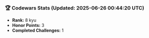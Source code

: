 ### 🏆 Codewars Stats (Updated: 2025-06-26 00:44:20 UTC)

- **Rank:** 8 kyu
- **Honor Points:** 3
- **Completed Challenges:** 1
